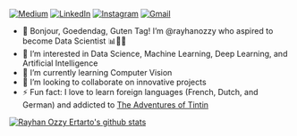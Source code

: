 [![Medium](https://img.shields.io/badge/Medium-12100E?style=for-the-badge&logo=medium&logoColor=white)](https://www.medium.com/@rayhanozzy)
[![LinkedIn](https://img.shields.io/badge/LinkedIn-0077B5?style=for-the-badge&logo=linkedin&logoColor=white)](https://www.linkedin.com/in/rayhanozzy/)
[![Instagram](https://img.shields.io/badge/Instagram-833AB4?style=for-the-badge&logo=instagram&logoColor=white)](https://www.instagram.com/rayhan_ozzy/)
[![Gmail](https://img.shields.io/badge/GMail-DB4437?style=for-the-badge&logo=gmail&logoColor=white)](mailto:rayhanozzy@gmail.com)


- 👋 Bonjour, Goedendag, Guten Tag! I’m @rayhanozzy who aspired to become Data Scientist :bar_chart::man_scientist:
- 👀 I’m interested in Data Science, Machine Learning, Deep Learning, and Artificial Intelligence
- 🌱 I’m currently learning Computer Vision
- 💞️ I’m looking to collaborate on innovative projects
- ⚡ Fun fact: I love to learn foreign languages (French, Dutch, and German) and addicted to [The Adventures of Tintin](https://en.m.wikipedia.org/wiki/The_Adventures_of_Tintin)

[![Rayhan Ozzy Ertarto's github stats](https://github-readme-stats.vercel.app/api?username=rayhanozzy&theme=blue-white)](https://github.com/rayhanozzy/github-readme-stats)

<!---
rayhanozzy/rayhanozzy is a ✨ special ✨ repository because its `README.md` (this file) appears on your GitHub profile.
You can click the Preview link to take a look at your changes.
--->
